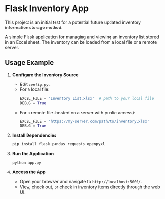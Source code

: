 # Flask Inventory App

This project is an initial test for a potential future updated inventory information storage method.

A simple Flask application for managing and viewing an inventory list stored in an Excel sheet. The inventory can be loaded from a local file or a remote server.

## Usage Example

1. **Configure the Inventory Source**
    - Edit `config.py`.
    - For a local file:
      ```python
      EXCEL_FILE = 'Inventory List.xlsx'  # path to your local file
      DEBUG = True
      ```
    - For a remote file (hosted on a server with public access):
      ```python
      EXCEL_FILE = 'https://my-server.com/path/to/inventory.xlsx'
      DEBUG = True
      ```

2. **Install Dependencies**
    ```bash
    pip install flask pandas requests openpyxl
    ```

3. **Run the Application**
    ```bash
    python app.py
    ```

4. **Access the App**
    - Open your browser and navigate to `http://localhost:5000/`.
    - View, check out, or check in inventory items directly through the web UI.
